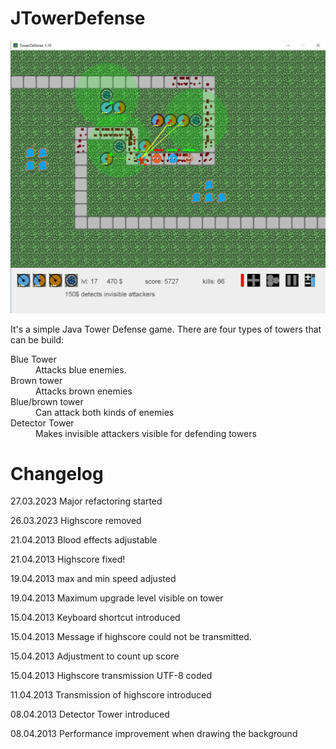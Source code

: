 # JTowerDefense

![JTowerDefense](https://github.com/ursteiner/JTowerDefense/blob/master/JTowerDefense.png)

It's a simple Java Tower Defense game. There are four types of towers that can be build:
<dl>
    <dt>Blue Tower</dt>
    <dd>Attacks blue enemies.</dd>
    <dt>Brown tower</dt>
    <dd>Attacks brown enemies</dd>
    <dt>Blue/brown tower</dt>
    <dd>Can attack both kinds of enemies</dd>
    <dt>Detector Tower</dt>
    <dd>Makes invisible attackers visible for defending towers</dd>
</dl>


# Changelog

27.03.2023 Major refactoring started

26.03.2023 Highscore removed

21.04.2013 Blood effects adjustable

21.04.2013 Highscore fixed!

19.04.2013 max and min speed adjusted

19.04.2013 Maximum upgrade level visible on tower

15.04.2013 Keyboard shortcut introduced

15.04.2013 Message if highscore could not be transmitted.

15.04.2013 Adjustment to count up score

15.04.2013 Highscore transmission UTF-8 coded

11.04.2013 Transmission of highscore introduced

08.04.2013 Detector Tower introduced

08.04.2013 Performance improvement when drawing the background